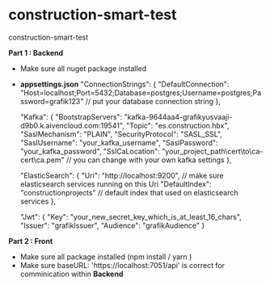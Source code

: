# construction-smart-test
construction-smart-test

**Part 1 : Backend**

- Make sure all nuget package installed

- **appsettings.json**
"ConnectionStrings": {
    "DefaultConnection": "Host=localhost;Port=5432;Database=postgres;Username=postgres;Password=grafik123" // put your database connection string
  },
  
  "Kafka": {
    "BootstrapServers": "kafka-9644aa4-grafikyusvaaji-d9b0.k.aivencloud.com:19541",
    "Topic": "es.construction.hbx",
    "SaslMechanism": "PLAIN",
    "SecurityProtocol": "SASL_SSL", 
    "SaslUsername": "your_kafka_username",
    "SaslPassword": "your_kafka_password",
    "SslCaLocation": "your_project_path\\cert\\to\\ca-cert\\ca.pem"  // you can change with your own kafka settings
  },
  
  "ElasticSearch": {
    "Uri": "http://localhost:9200", // make sure elasticsearch services running on this Uri
    "DefaultIndex": "constructionprojects" // default index that used on elasticsearch services
  },
  
  "Jwt": {
    "Key": "your_new_secret_key_which_is_at_least_16_chars",
    "Issuer": "grafikIssuer",
    "Audience": "grafikAudience"
  }

**Part 2 : Front**
- Make sure all package installed (npm install / yarn )
- Make sure 
  baseURL: 'https://localhost:7051/api' is correct for comminication within **Backend**

  
